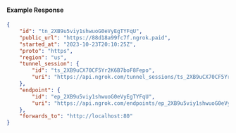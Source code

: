 <!-- Code generated for API Clients. DO NOT EDIT. -->

#### Example Response

```json
{
	"id": "tn_2XB9u5viy1shwuoG0eVyEgTYFqU",
	"public_url": "https://88d18a99fc7f.ngrok.paid",
	"started_at": "2023-10-23T20:10:25Z",
	"proto": "https",
	"region": "us",
	"tunnel_session": {
		"id": "ts_2XB9uCX70CF5Yr2K6B7boF8Fepo",
		"uri": "https://api.ngrok.com/tunnel_sessions/ts_2XB9uCX70CF5Yr2K6B7boF8Fepo"
	},
	"endpoint": {
		"id": "ep_2XB9u5viy1shwuoG0eVyEgTYFqU",
		"uri": "https://api.ngrok.com/endpoints/ep_2XB9u5viy1shwuoG0eVyEgTYFqU"
	},
	"forwards_to": "http://localhost:80"
}
```
